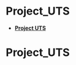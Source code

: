# Project_UTS

- **[Project UTS](https://fdransyah.github.io/Project_UTS/src/index.html)**
# Project_UTS
